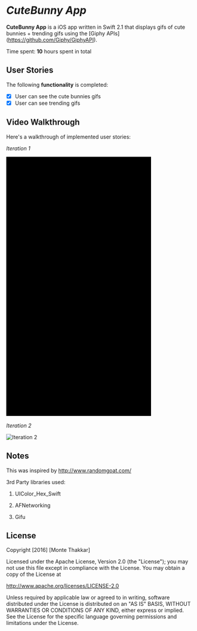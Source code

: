 # *CuteBunny App*

**CuteBunny App** is a iOS app written in Swift 2.1 that displays gifs of cute bunnies + trending gifs using the [Giphy APIs] (https://github.com/Giphy/GiphyAPI). 

Time spent: **10** hours spent in total

## User Stories

The following **functionality** is completed:

- [x] User can see the cute bunnies gifs
- [x] User can see trending gifs

## Video Walkthrough 

Here's a walkthrough of implemented user stories: 

*Iteration 1*

![Iteration 1](cutebunny-demo.gif)


*Iteration 2*

![Iteration 2](cutebunny-demo2.1.gif)

## Notes

This was inspired by http://www.randomgoat.com/

3rd Party libraries used:

1. UIColor_Hex_Swift

2. AFNetworking

3. Gifu

## License

Copyright [2016] [Monte Thakkar]

Licensed under the Apache License, Version 2.0 (the "License");
you may not use this file except in compliance with the License.
You may obtain a copy of the License at

http://www.apache.org/licenses/LICENSE-2.0

Unless required by applicable law or agreed to in writing, software
distributed under the License is distributed on an "AS IS" BASIS,
WITHOUT WARRANTIES OR CONDITIONS OF ANY KIND, either express or implied.
See the License for the specific language governing permissions and
limitations under the License.


